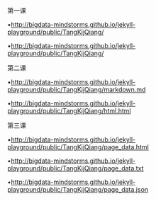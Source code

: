 第一课

•http://bigdata-mindstorms.github.io/jekyll-playground/public/TangKjjQiang/


•http://bigdata-mindstorms.github.io/jekyll-playground/public/TangKjjQiang/


第二课

•http://bigdata-mindstorms.github.io/jekyll-playground/public/TangKjjQiang/markdown.md


•http://bigdata-mindstorms.github.io/jekyll-playground/public/TangKjjQiang/html.html


第三课

•http://bigdata-mindstorms.github.io/jekyll-playground/public/TangKjjQiang/page_data.html


•http://bigdata-mindstorms.github.io/jekyll-playground/public/TangKjjQiang/page_data.txt


•http://bigdata-mindstorms.github.io/jekyll-playground/public/TangKjjQiang/page_data.json

